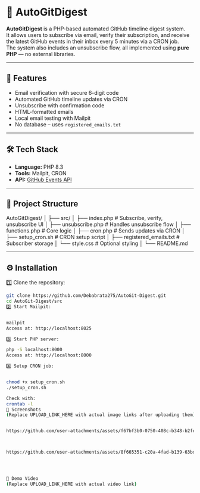 # 🚀 AutoGitDigest

**AutoGitDigest** is a PHP-based automated GitHub timeline digest system.  
It allows users to subscribe via email, verify their subscription, and receive the latest GitHub events in their inbox every 5 minutes via a CRON job.  
The system also includes an unsubscribe flow, all implemented using **pure PHP** — no external libraries.

---

## 📌 Features

- Email verification with secure 6-digit code  
- Automated GitHub timeline updates via CRON  
- Unsubscribe with confirmation code  
- HTML-formatted emails  
- Local email testing with Mailpit  
- No database – uses `registered_emails.txt`

---

## 🛠️ Tech Stack

- **Language:** PHP 8.3  
- **Tools:** Mailpit, CRON  
- **API:** [GitHub Events API](https://api.github.com/events)

---

## 📂 Project Structure

AutoGitDigest/
│
├── src/
│ ├── index.php # Subscribe, verify, unsubscribe UI
│ ├── unsubscribe.php # Handles unsubscribe flow
│ ├── functions.php # Core logic
│ ├── cron.php # Sends updates via CRON
│ ├── setup_cron.sh # CRON setup script
│ ├── registered_emails.txt # Subscriber storage
│ └── style.css # Optional styling
│
└── README.md



---

## ⚙️ Installation

1️⃣ Clone the repository:
```bash
git clone https://github.com/Debabrata275/AutoGit-Digest.git
cd AutoGit-Digest/src
2️⃣ Start Mailpit:


mailpit
Access at: http://localhost:8025

3️⃣ Start PHP server:

php -S localhost:8000
Access at: http://localhost:8000

4️⃣ Setup CRON job:


chmod +x setup_cron.sh
./setup_cron.sh

Check with:
crontab -l
📸 Screenshots
(Replace UPLOAD_LINK_HERE with actual image links after uploading them)


https://github.com/user-attachments/assets/f67bf3b0-0750-408c-b348-b2fe11110ce9



https://github.com/user-attachments/assets/8f665351-c20a-4fad-b139-63bd2d1cc0f4




🎥 Demo Video
(Replace UPLOAD_LINK_HERE with actual video link)
